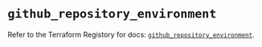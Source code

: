 # `github_repository_environment`

Refer to the Terraform Registory for docs: [`github_repository_environment`](https://registry.terraform.io/providers/integrations/github/5.39.0/docs/resources/repository_environment).

